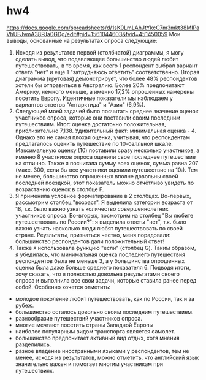 # hw4
https://docs.google.com/spreadsheets/d/1sK0LmLAhJtYkcC7m3mkt38MIPaVhUFJvmA38PJa0GDg/edit#gid=1561044603&fvid=451450059
Мои выводы, основанные на результатах опроса следующие:
1. Исходя из результатов первой (столбчатой) диаграммы, я могу сделать вывод, что подавляющее большинство людей любит путешествовать, в то время, как всего 1 респондент выбрал вариант ответа "нет" и еще 1 "затрудняюсь ответить" соответственно. Вторая диаграмма (круговая) демонстрирует, что более 48% респондентов хотели бы отправиться в Австралию. Более 20% предпочитают Америку, немного меньше, а именно 17,2% опрошенных намерены посетить Европу. Идентичные показатели мы наблюдаем у вариантов ответов "Антарктида" и "Азия" (6,9%). 
2. Следующей моей задачей было посчитать среднее значение оценок участников опроса, которые они поставили своим последним путешествиям. Итог: оценка достаточно положительная, приблизительно 7,138. Удивительный факт: минимальная оценка - 4. Однако это не самая плохая оценка, учитывая, что респондентам предлагалось оценить путешествие по 10-балльной шкале. Максимальную оценку (10) поставили сразу несколько участников, а именно 8 участников опроса оценили свое последнее путешествие на отлично. Также я посчитала сумму всех оценок, сумма равна 207 (макс. 300, если бы все участники оценили путешествие на 10:). Тем не менее, большинство опрошенных вполне довольны своей последней поездкой, этот показатель можно отчётливо увидеть по возрастанию оценок в столбце F.
3. Я применила условное форматирование в 2 столбцах. Во-первых, рассмотрим столбец "возраст". Я выделила категории возраста от 18, т.к. было важно узнать количество совершеннолетних участников опроса. Во-вторых, посмотрим на столбец "Вы любите путешествовать по России?": я выделила ответы "нет", т.к. было важно узнать насколько люди любят путешествовать по своей стране. Реузльтаты, признаться честно, меня порадовали: большинство респондентов дали положительный ответ!
4. Также я использовала функцию "если" (столбец G). Таким образом, я убедилась, что минимальная оценка последнего путешествия респондентов была не меньше 3, а у большинства опрошенных оценка была даже больше среднего показателя 6. 
Подводя итоги, хочу сказать, что я полностью довольна результатами своего опроса и выполнила все свои задачи, которые ставила ранее перед собой. Особенно хочется отметить:
* молодое поколение любит путешествовать, как по России, так и за рубеж.
* большинство осталось довольно своим последним путешествием.
* разнообразие путешествий участников опроса.
* многие мечтают посетить страны Западной Европы
* наиболее популярным видом транспорта является самолет.
* большинство предпочитает активный вид отдых, хотя мнения разделились.
* разное владение иностранными языками у респондентов, тем не менее, исходя из результатов, можно отметить, что английский язык значительно важен и помогает многим участникам при путешествиях.
